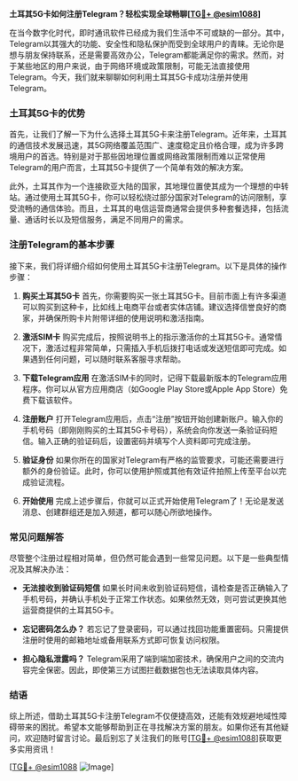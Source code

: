**土耳其5G卡如何注册Telegram？轻松实现全球畅聊[[TG💪+ @esim1088](https://t.me/s/esim1088)]**

在当今数字化时代，即时通讯软件已经成为我们生活中不可或缺的一部分。其中，Telegram以其强大的功能、安全性和隐私保护而受到全球用户的青睐。无论你是想与朋友保持联系，还是需要高效办公，Telegram都能满足你的需求。然而，对于某些地区的用户来说，由于网络环境或政策限制，可能无法直接使用Telegram。今天，我们就来聊聊如何利用土耳其5G卡成功注册并使用Telegram。

### 土耳其5G卡的优势

首先，让我们了解一下为什么选择土耳其5G卡来注册Telegram。近年来，土耳其的通信技术发展迅速，其5G网络覆盖范围广、速度稳定且价格合理，成为许多跨境用户的首选。特别是对于那些因地理位置或网络政策限制而难以正常使用Telegram的用户而言，土耳其5G卡提供了一个简单有效的解决方案。

此外，土耳其作为一个连接欧亚大陆的国家，其地理位置使其成为一个理想的中转站。通过使用土耳其5G卡，你可以轻松绕过部分国家对Telegram的访问限制，享受流畅的通信体验。而且，土耳其的电信运营商通常会提供多种套餐选择，包括流量、通话时长以及短信服务，满足不同用户的需求。

### 注册Telegram的基本步骤

接下来，我们将详细介绍如何使用土耳其5G卡注册Telegram。以下是具体的操作步骤：

1. **购买土耳其5G卡**
   首先，你需要购买一张土耳其5G卡。目前市面上有许多渠道可以购买到这种卡，比如线上电商平台或者实体店铺。建议选择信誉良好的商家，并确保所购卡片附带详细的使用说明和激活指南。

2. **激活SIM卡**
   购买完成后，按照说明书上的指示激活你的土耳其5G卡。通常情况下，激活过程非常简单，只需插入手机后拨打电话或发送短信即可完成。如果遇到任何问题，可以随时联系客服寻求帮助。

3. **下载Telegram应用**
   在激活SIM卡的同时，记得下载最新版本的Telegram应用程序。你可以从官方应用商店（如Google Play Store或Apple App Store）免费下载该软件。

4. **注册账户**
   打开Telegram应用后，点击“注册”按钮开始创建新账户。输入你的手机号码（即刚刚购买的土耳其5G卡号码），系统会向你发送一条验证码短信。输入正确的验证码后，设置密码并填写个人资料即可完成注册。

5. **验证身份**
   如果你所在的国家对Telegram有严格的监管要求，可能还需要进行额外的身份验证。此时，你可以使用护照或其他有效证件拍照上传至平台以完成验证流程。

6. **开始使用**
   完成上述步骤后，你就可以正式开始使用Telegram了！无论是发送消息、创建群组还是加入频道，都可以随心所欲地操作。

### 常见问题解答

尽管整个注册过程相对简单，但仍然可能会遇到一些常见问题。以下是一些典型情况及其解决办法：

- **无法接收到验证码短信**
   如果长时间未收到验证码短信，请检查是否正确输入了手机号码，并确认手机处于正常工作状态。如果依然无效，则可尝试更换其他运营商提供的土耳其5G卡。

- **忘记密码怎么办？**
   若忘记了登录密码，可以通过找回功能重置密码。只需提供注册时使用的邮箱地址或备用联系方式即可恢复访问权限。

- **担心隐私泄露吗？**
   Telegram采用了端到端加密技术，确保用户之间的交流内容完全保密。因此，即使第三方试图拦截数据包也无法读取具体内容。

### 结语

综上所述，借助土耳其5G卡注册Telegram不仅便捷高效，还能有效规避地域性障碍带来的困扰。希望本文能够帮助到正在寻找解决方案的朋友。如果你还有其他疑问，欢迎随时留言讨论。最后别忘了关注我们的账号[[TG💪+ @esim1088](https://t.me/s/esim1088)]获取更多实用资讯！

[[TG💪+ @esim1088](https://t.me/s/esim1088) ![Image](https://i.postimg.cc/4NQfJmqS/Snipaste-2025-05-13-00-14-12.png)]